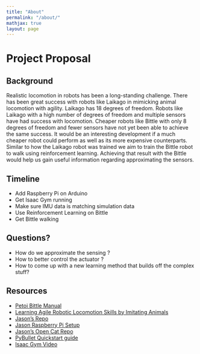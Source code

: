 ```yaml
---
title: "About"
permalink: "/about/"
mathjax: true
layout: page
---
```


# Project Proposal #

## Background

Realistic locomotion in robots has been a long-standing challenge. There has been great success with robots like Laikago in mimicking animal locomotion with agility. Laikago has 18 degrees of freedom. Robots like Laikago with a high number of degrees of freedom and multiple sensors have had success with locomotion. Cheaper robots like Bittle with only 8 degrees of freedom and fewer sensors have not yet been able to achieve the same success. It would be an interesting development if a much cheaper robot could perform as well as its more expensive counterparts. Similar to how the Laikago robot was trained we aim to train the Bittle robot to walk using reinforcement learning. Achieving that result with the Bittle would help us gain useful information regarding approximating the sensors. 

## Timeline
* Add Raspberry Pi on Arduino
* Get Isaac Gym running
* Make sure IMU data is matching simulation data
* Use Reinforcement Learning on Bittle 
* Get Bittle walking

## Questions?
* How do we approximate the sensing ?
* How to better control the actuator ?
* How to come up with a new learning method that builds off the complex stuff?
    
## Resources
* [Petoi Bittle Manual](https://bittle.petoi.com/)
* [Learning Agile Robotic Locomotion Skills by Imitating Animals](https://xbpeng.github.io/projects/Robotic_Imitation/2020_Robotic_Imitation.pdf)
* [Jason’s Repo](https://github.com/jasonjabbour/motion_imitation_tiny_robots)
* [Jason Raspberry Pi Setup](https://github.com/jasonjabbour/motion_imitation_tiny_robots/blob/master/bittle_controller/Raspberry%20Pi%20Zero%202W%20Setup.pdf)
* [Jason’s Open Cat Repo](https://github.com/jasonjabbour/Tiny-Robot-Motion-Imitation-OpenCat)
* [PyBullet Quickstart guide](http://dirkmittler.homeip.net/blend4web_ce/uranium/bullet/docs/pybullet_quickstartguide.pdf)
* [Isaac Gym Video](https://www.youtube.com/watch?v=d9HEhXH5_hs)


